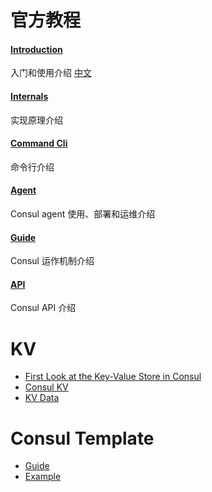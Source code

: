 # 官方教程

#### [Introduction](https://www.consul.io/intro/index.html)

入门和使用介绍 [中文](http://sanyuesha.com/categories/consul/)


#### [Internals](https://www.consul.io/docs/internals/index.html)

实现原理介绍

#### [Command Cli](https://www.consul.io/docs/commands/index.html)

命令行介绍

#### [Agent](https://www.consul.io/docs/agent/basics.html)

Consul agent 使用、部署和运维介绍


#### [Guide](https://www.consul.io/docs/guides/index.html)

Consul 运作机制介绍


#### [API](https://www.consul.io/api/index.html)


Consul API 介绍




# KV 

- [First Look at the Key-Value Store in Consul](http://alesnosek.com/blog/2017/07/15/first-look-at-the-key-value-store-in-consul/)
- [Consul KV](https://www.consul.io/docs/commands/kv.html)
- [KV Data](https://www.consul.io/intro/getting-started/kv.html)


# Consul Template

- [Guide](https://github.com/hashicorp/consul-template)
- [Example](https://github.com/hashicorp/consul-template/tree/master/examples)